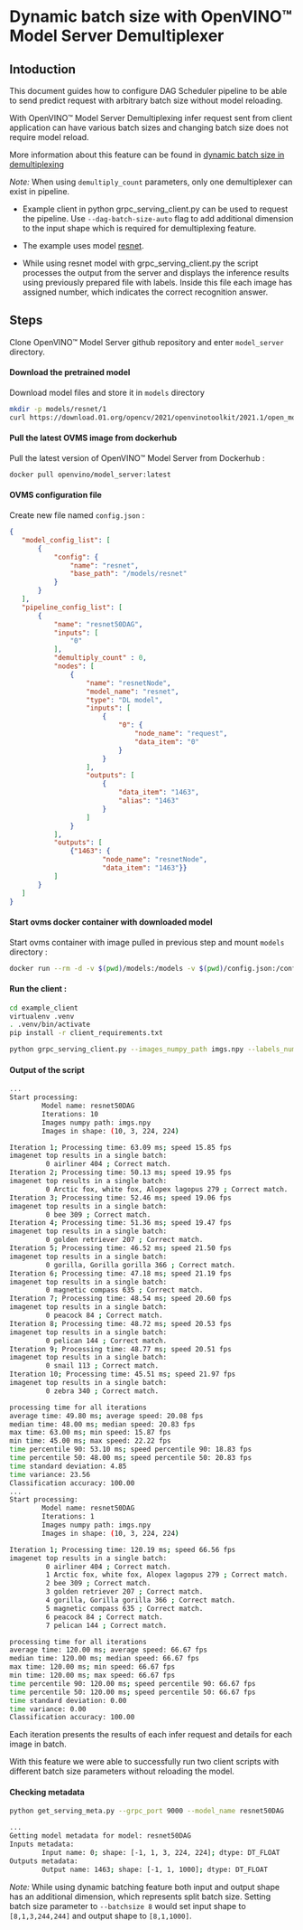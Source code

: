 # Dynamic batch size with OpenVINO&trade; Model Server Demultiplexer

## Intoduction
This document guides how to configure DAG Scheduler pipeline to be able to send predict request with arbitrary batch size without model reloading.

With OpenVINO&trade; Model Server Demultiplexing infer request sent from client application can have various batch sizes and changing batch size does not require model reload.

More information about this feature can be found in [dynamic batch size in demultiplexing](demultiplexing.md#dynamic-batch-handling-with-demultiplexing)

*Note:* When using `demultiply_count` parameters, only one demultiplexer can exist in pipeline.

- Example client in python grpc_serving_client.py can be used to request the pipeline. Use `--dag-batch-size-auto` flag to add additional dimension to the input shape which is required for demultiplexing feature.

- The example uses model [resnet](https://github.com/openvinotoolkit/open_model_zoo/blob/master/models/intel/resnet50-binary-0001/README.md).

- While using resnet model with grpc_serving_client.py the script processes the output from the server and displays the inference results using previously prepared file with labels. Inside this file each image has assigned number, which indicates the correct recognition answer.  

## Steps
Clone OpenVINO&trade; Model Server github repository and enter `model_server` directory.
#### Download the pretrained model
Download model files and store it in `models` directory
```Bash
mkdir -p models/resnet/1
curl https://download.01.org/opencv/2021/openvinotoolkit/2021.1/open_model_zoo/models_bin/1/resnet50-binary-0001/FP32-INT1/resnet50-binary-0001.bin https://download.01.org/opencv/2021/openvinotoolkit/2021.1/open_model_zoo/models_bin/1/resnet50-binary-0001/FP32-INT1/resnet50-binary-0001.xml -o models/resnet/1/resnet50-binary-0001.bin -o models/resnet/1/resnet50-binary-0001.xml
```

#### Pull the latest OVMS image from dockerhub
Pull the latest version of OpenVINO&trade; Model Server from Dockerhub :
```Bash
docker pull openvino/model_server:latest
```

#### OVMS configuration file
Create new file named `config.json` :
```json
{
   "model_config_list": [
       {
           "config": {
               "name": "resnet",
               "base_path": "/models/resnet"
           }
       }
   ],
   "pipeline_config_list": [
       {
           "name": "resnet50DAG",
           "inputs": [
               "0"
           ],
           "demultiply_count" : 0,
           "nodes": [
               {
                   "name": "resnetNode",
                   "model_name": "resnet",
                   "type": "DL model",
                   "inputs": [
                       {
                           "0": {
                               "node_name": "request",
                               "data_item": "0"
                           }
                       }
                   ],
                   "outputs": [
                       {
                           "data_item": "1463",
                           "alias": "1463"
                       }
                   ]
               }
           ],
           "outputs": [
               {"1463": {
                       "node_name": "resnetNode",
                       "data_item": "1463"}}
           ]
       }
   ]
}
```

#### Start ovms docker container with downloaded model
Start ovms container with image pulled in previous step and mount `models` directory :
```Bash
docker run --rm -d -v $(pwd)/models:/models -v $(pwd)/config.json:/config.json -p 9000:9000 openvino/model_server:latest --config_path config.json --port 9000
```

#### Run the client :
```Bash
cd example_client
virtualenv .venv
. .venv/bin/activate
pip install -r client_requirements.txt

python grpc_serving_client.py --images_numpy_path imgs.npy --labels_numpy_path lbs.npy --input_name 0 --output_name 1463 --model_name resnet50DAG --dag-batch-size-auto --transpose_input False --batchsize 1 ; python grpc_serving_client.py --images_numpy_path imgs.npy --labels_numpy_path lbs.npy --input_name 0 --output_name 1463 --model_name resnet50DAG --dag-batch-size-auto --transpose_input False --batchsize 8;
```
#### Output of the script
```Bash
...
Start processing:
        Model name: resnet50DAG
        Iterations: 10
        Images numpy path: imgs.npy
        Images in shape: (10, 3, 224, 224)

Iteration 1; Processing time: 63.09 ms; speed 15.85 fps
imagenet top results in a single batch:
         0 airliner 404 ; Correct match.
Iteration 2; Processing time: 50.13 ms; speed 19.95 fps
imagenet top results in a single batch:
         0 Arctic fox, white fox, Alopex lagopus 279 ; Correct match.
Iteration 3; Processing time: 52.46 ms; speed 19.06 fps
imagenet top results in a single batch:
         0 bee 309 ; Correct match.
Iteration 4; Processing time: 51.36 ms; speed 19.47 fps
imagenet top results in a single batch:
         0 golden retriever 207 ; Correct match.
Iteration 5; Processing time: 46.52 ms; speed 21.50 fps
imagenet top results in a single batch:
         0 gorilla, Gorilla gorilla 366 ; Correct match.
Iteration 6; Processing time: 47.18 ms; speed 21.19 fps
imagenet top results in a single batch:
         0 magnetic compass 635 ; Correct match.
Iteration 7; Processing time: 48.54 ms; speed 20.60 fps
imagenet top results in a single batch:
         0 peacock 84 ; Correct match.
Iteration 8; Processing time: 48.72 ms; speed 20.53 fps
imagenet top results in a single batch:
         0 pelican 144 ; Correct match.
Iteration 9; Processing time: 48.77 ms; speed 20.51 fps
imagenet top results in a single batch:
         0 snail 113 ; Correct match.
Iteration 10; Processing time: 45.51 ms; speed 21.97 fps
imagenet top results in a single batch:
         0 zebra 340 ; Correct match.

processing time for all iterations
average time: 49.80 ms; average speed: 20.08 fps
median time: 48.00 ms; median speed: 20.83 fps
max time: 63.00 ms; min speed: 15.87 fps
min time: 45.00 ms; max speed: 22.22 fps
time percentile 90: 53.10 ms; speed percentile 90: 18.83 fps
time percentile 50: 48.00 ms; speed percentile 50: 20.83 fps
time standard deviation: 4.85
time variance: 23.56
Classification accuracy: 100.00
...
Start processing:
        Model name: resnet50DAG
        Iterations: 1
        Images numpy path: imgs.npy
        Images in shape: (10, 3, 224, 224)

Iteration 1; Processing time: 120.19 ms; speed 66.56 fps
imagenet top results in a single batch:
         0 airliner 404 ; Correct match.
         1 Arctic fox, white fox, Alopex lagopus 279 ; Correct match.
         2 bee 309 ; Correct match.
         3 golden retriever 207 ; Correct match.
         4 gorilla, Gorilla gorilla 366 ; Correct match.
         5 magnetic compass 635 ; Correct match.
         6 peacock 84 ; Correct match.
         7 pelican 144 ; Correct match.

processing time for all iterations
average time: 120.00 ms; average speed: 66.67 fps
median time: 120.00 ms; median speed: 66.67 fps
max time: 120.00 ms; min speed: 66.67 fps
min time: 120.00 ms; max speed: 66.67 fps
time percentile 90: 120.00 ms; speed percentile 90: 66.67 fps
time percentile 50: 120.00 ms; speed percentile 50: 66.67 fps
time standard deviation: 0.00
time variance: 0.00
Classification accuracy: 100.00
```
Each iteration presents the results of each infer request and details for each image in batch.

With this feature we were able to successfully run two client scripts with different batch size parameters without reloading the model.

#### Checking metadata
```Bash
python get_serving_meta.py --grpc_port 9000 --model_name resnet50DAG
```

```Bash
...
Getting model metadata for model: resnet50DAG
Inputs metadata:
        Input name: 0; shape: [-1, 1, 3, 224, 224]; dtype: DT_FLOAT
Outputs metadata:
        Output name: 1463; shape: [-1, 1, 1000]; dtype: DT_FLOAT
```

*Note:* While using dynamic batching feature both input and output shape has an additional dimension, which represents split batch size. Setting batch size parameter to `--batchsize 8` would set input shape to `[8,1,3,244,244]` and output shape to `[8,1,1000]`.
